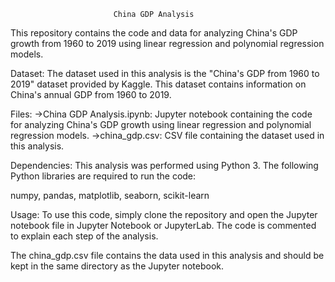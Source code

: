                            China GDP Analysis
This repository contains the code and data for analyzing China's GDP growth from 1960 to 2019 using linear regression and polynomial regression models.

Dataset:
The dataset used in this analysis is the "China's GDP from 1960 to 2019" dataset provided by Kaggle. This dataset contains information on China's annual GDP from 1960 to 2019.

Files:
->China GDP Analysis.ipynb: Jupyter notebook containing the code for analyzing China's GDP growth using linear regression and polynomial regression models.
->china_gdp.csv: CSV file containing the dataset used in this analysis.

Dependencies:
This analysis was performed using Python 3. The following Python libraries are required to run the code:

numpy,
pandas,
matplotlib,
seaborn,
scikit-learn


Usage:
To use this code, simply clone the repository and open the Jupyter notebook file in Jupyter Notebook or JupyterLab. The code is commented to explain each step of the analysis.

The china_gdp.csv file contains the data used in this analysis and should be kept in the same directory as the Jupyter notebook.
